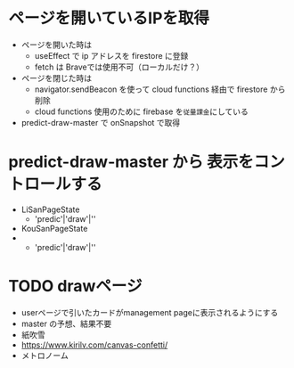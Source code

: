 # ページを開いているIPを取得
- ページを開いた時は
  - useEffect で ip アドレスを firestore に登録
  - fetch は Braveでは使用不可（ローカルだけ？）
- ページを閉じた時は
  - navigator.sendBeacon を使って cloud functions 経由で firestore から削除
  - cloud functions 使用のために firebase を`従量課金`にしている
 - predict-draw-master で onSnapshot で取得

# predict-draw-master から 表示をコントロールする
- LiSanPageState
  - 'predic'|'draw'|''
- KouSanPageState
- - 'predic'|'draw'|''

# TODO drawページ
- userページで引いたカードがmanagement pageに表示されるようにする
- master の予想、結果不要
- 紙吹雪
- https://www.kirilv.com/canvas-confetti/
- メトロノーム